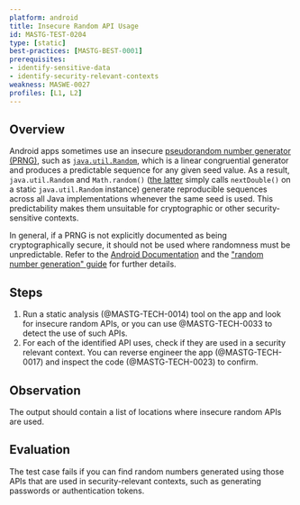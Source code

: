 ```yaml
---
platform: android
title: Insecure Random API Usage
id: MASTG-TEST-0204
type: [static]
best-practices: [MASTG-BEST-0001]
prerequisites:
- identify-sensitive-data
- identify-security-relevant-contexts
weakness: MASWE-0027
profiles: [L1, L2]
---
```


## Overview

Android apps sometimes use an insecure [pseudorandom number generator (PRNG)](../../../Document/0x05e-Testing-Cryptography.md#random-number-generation), such as [`java.util.Random`](https://developer.android.com/reference/java/util/Random), which is a linear congruential generator and produces a predictable sequence for any given seed value. As a result, `java.util.Random` and `Math.random()` ([the latter](https://franklinta.com/2014/08/31/predicting-the-next-math-random-in-java/) simply calls `nextDouble()` on a static `java.util.Random` instance) generate reproducible sequences across all Java implementations whenever the same seed is used. This predictability makes them unsuitable for cryptographic or other security-sensitive contexts.

In general, if a PRNG is not explicitly documented as being cryptographically secure, it should not be used where randomness must be unpredictable. Refer to the [Android Documentation](https://developer.android.com/privacy-and-security/risks/weak-prng) and the ["random number generation" guide](../../../Document/0x05e-Testing-Cryptography.md#random-number-generation) for further details.

## Steps

1. Run a static analysis (@MASTG-TECH-0014) tool on the app and look for insecure random APIs, or you can use @MASTG-TECH-0033 to detect the use of such APIs.
2. For each of the identified API uses, check if they are used in a security relevant context. You can reverse engineer the app (@MASTG-TECH-0017) and inspect the code (@MASTG-TECH-0023) to confirm.

## Observation

The output should contain a list of locations where insecure random APIs are used.

## Evaluation

The test case fails if you can find random numbers generated using those APIs that are used in security-relevant contexts, such as generating passwords or authentication tokens.
